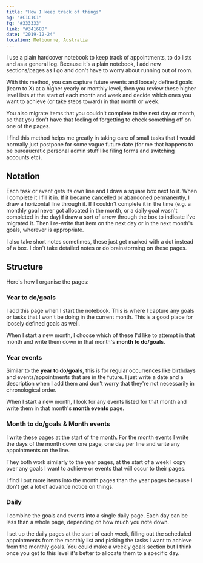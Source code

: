```yaml
---
title: "How I keep track of things"
bg: "#C1C1C1"
fg: "#333333"
link: "#34168D"
date: "2019-12-24"
location: Melbourne, Australia
---
```

I use a plain hardcover notebook to keep track of appointments, to do lists and as a general log. Because it's a plain notebook, I add new sections/pages as I go and don't have to worry about running out of room.

With this method, you can capture future events and loosely defined goals (learn to X) at a higher yearly or monthly level, then you review these higher level lists at the start of each month and week and decide which ones you want to achieve (or take steps toward) in that month or week.

You also migrate items that you couldn't complete to the next day or month, so that you don't have that feeling of forgetting to check something off on one of the pages.

I find this method helps me greatly in taking care of small tasks that I would normally just postpone for some vague future date (for me that happens to be bureaucratic personal admin stuff like filing forms and switching accounts etc).

## Notation

Each task or event gets its own line and I draw a square box next to it. When I complete it I fill it in. If it became cancelled or abandoned permanently, I draw a horizontal line through it. If I couldn't complete it in the time (e.g. a monthly goal never got allocated in the month, or a daily goal wasn't completed in the day) I draw a sort of arrow through the box to indicate I've migrated it. Then I re-write that item on the next day or in the next month's goals, wherever is appropriate.

I also take short notes sometimes, these just get marked with a dot instead of a box. I don't take detailed notes or do brainstorming on these pages.

## Structure
Here's how I organise the pages:

### Year to do/goals
I add this page when I start the notebook. This is where I capture any goals or tasks that I won't be doing in the current month. This is a good place for loosely defined goals as well.

When I start a new month, I choose which of these I'd like to attempt in that month and write them down in that month's **month to do/goals**.

### Year events
Similar to the **year to do/goals**, this is for regular occurrences like birthdays and events/appointments that are in the future. I just write a date and a description when I add them and don't worry that they're not necessarily in chronological order.

When I start a new month, I look for any events listed for that month and write them in that month's **month events** page.

### Month to do/goals & Month events
I write these pages at the start of the month. For the month events I write the days of the month down one page, one day per line and write any appointments on the line.

They both work similarly to the year pages, at the start of a week I copy over any goals I want to achieve or events that will occur to their pages.

I find I put more items into the month pages than the year pages because I don't get a lot of advance notice on things.

###  Daily
I combine the goals and events into a single daily page. Each day can be less than a whole page, depending on how much you note down.

I set up the daily pages at the start of each week, filling out the scheduled appointments from the monthly list and picking the tasks I want to achieve from the monthly goals. You could make a weekly goals section but I think once you get to this level it's better to allocate them to a specific day.
